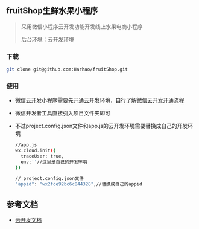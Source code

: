 ## fruitShop生鲜水果小程序

> 采用微信小程序云开发功能开发线上水果电商小程序
>
> 后台环境：云开发环境

### 下载

```bash
git clone git@github.com:Harhao/fruitShop.git
```



### 使用

- 微信云开发小程序需要先开通云开发环境，自行了解微信云开发开通流程

- 微信开发者工具直接引入项目文件夹即可

- 不过project.config.json文件和app.js的云开发环境需要替换成自己的开发环境

  ```bash
  //app.js
  wx.cloud.init({
    traceUser: true,
    env:''//这里是自己的开发环境
  })
  
  // project.config.json文件
  "appid": "wx2fce92bc6c844328",//替换成自己的appid
  ```
  
  
  
  

## 参考文档

- [云开发文档](https://developers.weixin.qq.com/miniprogram/dev/wxcloud/basis/getting-started.html)

